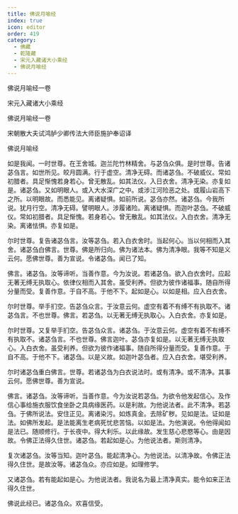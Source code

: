 ```yaml
---
title: 佛说月喻经
index: true
icon: editor
order: 419
category:
  - 佛藏
  - 乾隆藏
  - 宋元入藏诸大小乘经
  - 佛说月喻经
---
```


佛说月喻经一卷  

宋元入藏诸大小乘经  

佛说月喻经一卷  

宋朝散大夫试鸿胪少卿传法大师臣施护奉诏译  

佛说月喻经  

如是我闻。一时世尊。在王舍城。迦兰陀竹林精舍。与苾刍众俱。是时世尊。告诸苾刍言。如世所见。皎月圆满。行于虚空。清净无碍。而诸苾刍。不破威仪。常如初腊者。具足惭愧若身若心。曾无散乱。如其法仪。入日衣舍。清净无染。亦复如是。诸苾刍。又如明眼人。或入大水深广之中。或涉江河险恶之处。或履山岩高下之所。以明眼故。而悉能见。离诸疑惧。如前所说。苾刍亦然。诸苾刍。今我所说。犹月行空。清净无碍。譬明眼人。涉履诸险。离诸疑惧。而迦叶苾刍。不破威仪。常如初腊者。具足惭愧。若身若心。曾无散乱。如其法仪。入白衣舍。清净无染。离诸怯惧。亦复如是。  

尔时世尊。复告诸苾刍言。汝等苾刍。若入白衣舍时。当起何心。当以何相而入其舍。诸苾刍白佛言。世尊。佛是所归向。佛为诸法本。佛为清净眼。我等不知是义云何。愿佛世尊。善为宣说。令诸苾刍。闻已了知。  

佛言。诸苾刍。汝等谛听。当善作意。今为汝说。若诸苾刍。欲入白衣舍时。应起无著无缚无执取心。依律仪相而入其舍。虽受利养。但欲为彼作诸福事。随自所得分量而受。复善作意。于自不高。于他不下。起如是心。以如是相。应入白衣舍。  

尔时世尊。举手扪空。告苾刍众言。于汝意云何。虚空有着不有缚不有执取不。诸苾刍言。不也世尊。佛言。若苾刍。以无著无缚无执取心。入白衣舍。亦复如是。  

尔时世尊。又复举手扪空。告苾刍众言。诸苾刍。于汝意云何。虚空有着不有缚不有执取不。诸苾刍言。不也世尊。佛言迦叶。苾刍亦复如是。以无著无缚无执取心。入白衣舍。虽受利养。但欲为彼作诸福事。随自所得分量而受。复善作意。于自不高。于他不下。诸苾刍。以是义故。如迦叶苾刍者。应入白衣舍。堪受利养。  

尔时诸苾刍重白佛言。世尊。若诸苾刍为白衣说法时。或有清净。或不清净。其事云何。愿佛世尊。善为宣说。  

佛言。诸苾刍。汝等谛听。当善作意。今为汝说若苾刍。为欲令他发起信心。及作信心事给施衣服饮食坐卧之具病缘医药。以是利故。为他说法者。此不清净。若苾刍。于佛所说法。安住正见。离诸染污。如炼真金。去除矿秽。见如是法。证如是法。如佛所发起。是法能离生老病死忧悲苦恼。以如是法。为他演说。令他得闻如是法已。随顺修行。于长夜中。得大利乐。以此缘故。发生慈心悲愍等心。由是因故。令佛正法得久住世。诸苾刍。若起如是心。为他说法者。斯则清净。  

复次诸苾刍。汝等当知。迦叶苾刍。能起清净心。为他说法。以清净故。令佛正法得久住世。是故汝等。诸苾刍众。亦应如是。如理修学。  

又诸苾刍。若有能起如是心。为他说法者。我说名为最上清净真实。能令如来正法得久住世。  

佛说此经已。诸苾刍众。欢喜信受。  
